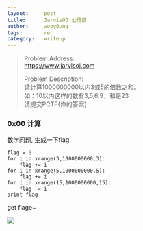 ```yaml
---
layout:     post
title:      JarvisOJ 公倍数
author:     wooy0ung
tags: 		re
category:  	writeup
---
```



>Problem Address:  
>https://www.jarvisoj.com  
>  
>Problem Description:  
>请计算1000000000以内3或5的倍数之和。  
>如：10以内这样的数有3,5,6,9，和是23  
>请提交PCTF{你的答案}  
<!-- more -->


### 0x00 计算

数学问题, 生成一下flag

```
flag = 0
for i in xrange(3,1000000000,3):
    flag += i
for i in xrange(5,1000000000,5):
    flag += i
for i in xrange(15,1000000000,15):
    flag -= i
print flag
```

get flage~

![](/assets/img/writeup/re/2017-10-12-jarvisoj-common-multiple/0x00.png)